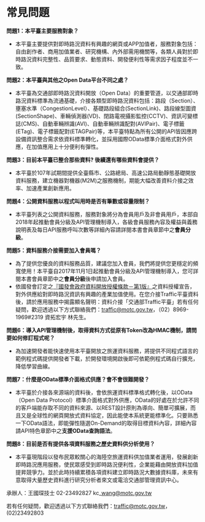 # 常見問題

**問題1：本平臺主要服務對象？**

* 本平臺主要提供對即時路況資料有興趣的網頁或APP加值者，服務對象包括：自由創作者、商用加值業者、研究機構、內外部需用機關等，各類人員對於即時路況資料完整性、品質要求、動態資料、開發便利性等需求因子程度並不一致。

**問題2：本平臺與其他之Open Data平台不同之處？**

* 本平臺為交通部即時路況資料開放（Open Data）的重要管道，以交通部即時路況資料標準為流通基礎，介接各類型即時路況資料包括：路段（Section）、壅塞水準（CongestionLevel）、基礎路段組合\(SectionLink\)、路段線型圖資\(SectionShape\)、車輛偵測器\(VD\)、閉路電視攝影監控\(CCTV\)、資訊可變標誌\(CMS\)、自動車輛辨識\(AVI\)、自動車輛辨識配對\(AVIPair\)、電子標籤\(ETag\)、電子標籤配對\(ETAGPair\)等，本平臺特點為所有公開的API皆因應跨設備資訊整合需求依資料標準轉化，並採用國際OData標準介面格式對外供應，在加值應用上十分便利有彈性。

**問題3：目前本平臺已整合那些資料? 後續還有哪些資料會提供？**

* 本平臺於107年試期間提供全臺縣市、公路總局、高速公路局動靜態基礎開放資料服務，建立機器對機器\(M2M\)之服務機制，期能大幅改善資料介接之效率、加速產業創新應用。

**問題4：公開資料服務以程式叫用時是否有筆數或容量限制？**

* 本平臺列表之公開資料服務，服務對象將分為會員用戶及非會員用戶，本部自2018年起推動會員分級及API管理機制導入，各級會員服務內容及權益與義務說明表及每日API服務呼叫次數等詳細內容請詳閱本書會員章節中之**會員分級**。

**問題5：資料服務介接需要加入會員嗎？**

* 為了提供您優良的資料服務品質，建議您加入會員，我們將提供您更穩定的頻寬使用！本平臺自2017年11月1日起推動會員分級及API管理機制導入，您可詳閱本書會員章節中之**會員分級**後申請加入會員。
* 依國發會訂定之[『國發會政府資料開放授權條款－第1版』](https://data.gov.tw/license)之資料授權宣告，對外供應給對即時路況資訊有興趣的產業加值使用。在您介接Traffic平臺資料後，請於應用服務中揭露顯名聲明：資料介接「交通部Traffic平臺」若有任何疑問，歡迎透過以下方式聯絡我們：traffic@motc.gov.tw，（02）8969-1969\#2319 資拓宏宇 林先生。

**問題6：導入API管理機制後，取得資料方式從原有Token改為HMAC機制，請問要如何修訂程式呢？**

* 為加速開發者能快速使用本平臺開放之旅運資料服務，將提供不同程式語言的範例程式碼提供開發者下載，於開發環境開啟後即可依範例程式碼自行擴充，降低學習曲線。

**問題7：什麼是OData標準介面格式供應？會不會很難開發？**

* 本平臺於介接各來源端的資料後，會依旅運資料標準格式轉化後，以OData（Open Data Protocol）標準介面格式對外供應，OData的好處在於允許不同的客戶端能存取不同的資料來源、以REST設計原則為導向、簡單可擴展，而且又是全球性的網頁開放式資料協定，因此能使本系統更能標準化。只要熟悉一下OData語法，即能彈性隨選On-Demand的取得目標資料內容，詳細內容請API特色章節中之**支援OData查詢語法**。

**問題8：目前是否有提供各項資料服務之歷史資料供分析使用？**

* 本平臺現階段以發布民眾較關心的海陸空旅運資料供加值業者運用，發展創新即時路況應用服務，使民眾感受到即時路況便利性，企業能藉由開放資料加值提昇競爭力。並於此時持續累積各項資料建立即時路況大數據資料庫，未來有意取得大量歷史資料進行研究分析者來文或電洽交通部管理資訊中心。 

承辦人：王國琛技士 02-23492827 kc\_wang@motc.gov.tw

若有任何疑問，歡迎透過以下方式聯絡我們：traffic@motc.gov.tw，\(02\)23492803

